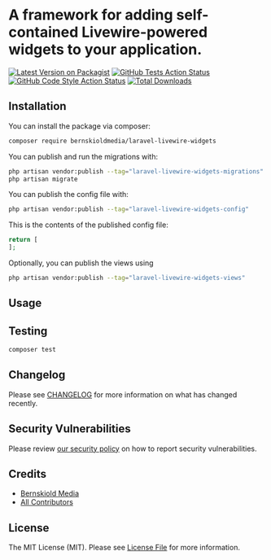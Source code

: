 # A framework for adding self-contained Livewire-powered widgets to your application.

[![Latest Version on Packagist](https://img.shields.io/packagist/v/bernskioldmedia/laravel-livewire-widgets.svg?style=flat-square)](https://packagist.org/packages/bernskioldmedia/laravel-livewire-widgets)
[![GitHub Tests Action Status](https://img.shields.io/github/actions/workflow/status/bernskioldmedia/laravel-livewire-widgets/run-tests.yml?branch=main&label=tests&style=flat-square)](https://github.com/bernskioldmedia/laravel-livewire-widgets/actions?query=workflow%3Arun-tests+branch%3Amain)
[![GitHub Code Style Action Status](https://img.shields.io/github/actions/workflow/status/bernskioldmedia/laravel-livewire-widgets/fix-php-code-style-issues.yml?branch=main&label=code%20style&style=flat-square)](https://github.com/bernskioldmedia/laravel-livewire-widgets/actions?query=workflow%3A"Fix+PHP+code+style+issues"+branch%3Amain)
[![Total Downloads](https://img.shields.io/packagist/dt/bernskioldmedia/laravel-livewire-widgets.svg?style=flat-square)](https://packagist.org/packages/bernskioldmedia/laravel-livewire-widgets)

## Installation

You can install the package via composer:

```bash
composer require bernskioldmedia/laravel-livewire-widgets
```

You can publish and run the migrations with:

```bash
php artisan vendor:publish --tag="laravel-livewire-widgets-migrations"
php artisan migrate
```

You can publish the config file with:

```bash
php artisan vendor:publish --tag="laravel-livewire-widgets-config"
```

This is the contents of the published config file:

```php
return [
];
```

Optionally, you can publish the views using

```bash
php artisan vendor:publish --tag="laravel-livewire-widgets-views"
```

## Usage


## Testing

```bash
composer test
```

## Changelog

Please see [CHANGELOG](CHANGELOG.md) for more information on what has changed recently.

## Security Vulnerabilities

Please review [our security policy](../../security/policy) on how to report security vulnerabilities.

## Credits

- [Bernskiold Media](https://github.com/bernskioldmedia)
- [All Contributors](../../contributors)

## License

The MIT License (MIT). Please see [License File](LICENSE.md) for more information.
